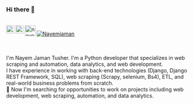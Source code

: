 ### Hi there 👋
<br/>
<a href="https://www.linkedin.com/in/Nayemjaman/">
  <img align="left" alt="Nayem Jaman Tuhser's LinkedIn" width="22px" src="https://raw.githubusercontent.com/peterthehan/peterthehan/master/assets/linkedin.svg" />
</a>
<a href="https://twitter.com/nayemjaman">
  <img align="left" alt="nayemjaman | Twitter" width="22px" src="https://raw.githubusercontent.com/peterthehan/peterthehan/master/assets/twitter.svg" />
</a>
<!-- <a href="https://www.kaggle.com/ahmedshahriarsakib">
  <img align="left" alt="Ahmed Shahriar Sakib's Kaggle Profile" width="22px" src="https://www.kaggle.com/static/images/favicon.ico" />
</a> -->
<a href="mailto:nayemjamantusher@gmail.com">
  <img align="left" alt="nayemjamantusher@gmail.com" width="29px" src="https://seeklogo.com/images/G/gmail-new-2020-logo-32DBE11BB4-seeklogo.com.png" />
</a>
<a href="https://github.com/Nayemjaman" target="_blank"><p align="left">
  <img src="https://komarev.com/ghpvc/?username=Nayemjaman&label=Profile%20views&color=129e00" alt="Nayemjaman" /> </p><a/> 
<br/><br/>
I'm Nayem Jaman Tusher. I'm a Python developer that specializes in web scraping and automation, data analytics, and web development.
</br>
I have experience in working with back-end technologies (Django, Django REST Framework, SQL), web scraping (Scrapy, selenium, Bs4), ETL, and real-world business problems from scratch.
</br>
👯 Now I'm searching for opportunities to work on projects including web development, web scraping, automation, and data analytics.


















<!--
**Nayemjaman/Nayemjaman** is a ✨ _special_ ✨ repository because its `README.md` (this file) appears on your GitHub profile.

Here are some ideas to get you started:

- 🔭 I’m currently working on ...
- 🌱 I’m currently learning ...
- 👯 I’m looking to collaborate on ...
- 🤔 I’m looking for help with ...
- 💬 Ask me about ...
- 📫 How to reach me: ...
- 😄 Pronouns: ...
- ⚡ Fun fact: ...
-->
